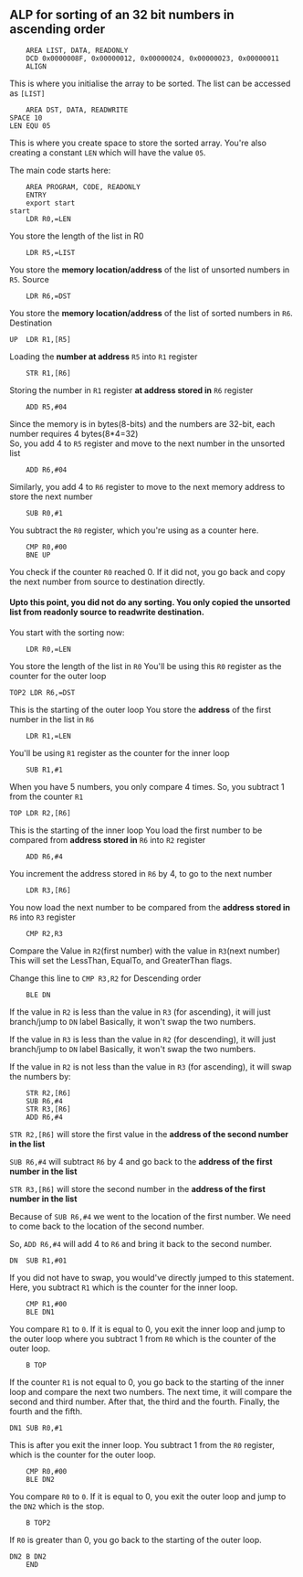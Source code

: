 ## ALP for sorting of an 32 bit numbers in ascending order

        AREA LIST, DATA, READONLY
        DCD 0x0000008F, 0x00000012, 0x00000024, 0x00000023, 0x00000011
        ALIGN	
        
This is where you initialise the array to be sorted. The list can be accessed as `[LIST]`

        AREA DST, DATA, READWRITE
    SPACE 10
    LEN EQU 05
    
This is where you create space to store the sorted array.
You're also creating a constant `LEN` which will have the value `05`.

The main code starts here:

        AREA PROGRAM, CODE, READONLY
        ENTRY
        export start 
    start
        LDR R0,=LEN
        
You store the length of the list in R0
        
        LDR R5,=LIST
        
You store the **memory location/address** of the list of unsorted numbers in `R5`. Source
        
        LDR R6,=DST
        
You store the **memory location/address** of the list of sorted numbers in `R6`. Destination
    
    UP  LDR R1,[R5]
    
Loading the **number at address** `R5` into `R1` register
        
        STR R1,[R6]
        
Storing the number in `R1` register **at address stored in** `R6` register
        
        ADD R5,#04
        
Since the memory is in bytes(8-bits) and the numbers are 32-bit, each number requires 4 bytes(8\*4=32)
<br>So, you add 4 to `R5` register and move to the next number in the unsorted list
        
        ADD R6,#04
        
Similarly, you add 4 to `R6` register to move to the next memory address to store the next number
        
        SUB R0,#1
        
You subtract the `R0` register, which you're using as a counter here.
        
        CMP R0,#00
        BNE UP
        
You check if the counter `R0` reached 0. If it did not, you go back and copy the next number from source to destination directly.
#### Upto this point, you did not do any sorting. You only copied the unsorted list from readonly source to readwrite destination.
        
You start with the sorting now:
        
        LDR R0,=LEN
        
You store the length of the list in `R0`
You'll be using this `R0` register as the counter for the outer loop

    TOP2 LDR R6,=DST

This is the starting of the outer loop
You store the **address** of the first number in the list in `R6`
        
        LDR R1,=LEN

You'll be using `R1` register as the counter for the inner loop

        SUB R1,#1
        
When you have 5 numbers, you only compare 4 times. So, you subtract 1 from the counter `R1`

    TOP LDR R2,[R6]
    
This is the starting of the inner loop
You load the first number to be compared from **address stored in** `R6` into `R2` register
    
        ADD R6,#4
        
You increment the address stored in `R6` by 4, to go to the next number
        
        LDR R3,[R6]
        
You now load the next number to be compared from the **address stored in** `R6` into `R3` register
        
        CMP R2,R3      
        
Compare the Value in `R2`(first number) with the value in `R3`(next number)
This will set the LessThan, EqualTo, and GreaterThan flags.

Change this line to `CMP R3,R2` for Descending order
        
        BLE DN
        
If the value in `R2` is less than the value in `R3` (for ascending), it will just branch/jump to `DN` label
Basically, it won't swap the two numbers.


If the value in `R3` is less than the value in `R2` (for descending), it will just branch/jump to `DN` label
Basically, it won't swap the two numbers.


If the value in `R2` is not less than the value in `R3` (for ascending), it will swap the numbers by: 

        STR R2,[R6]
        SUB R6,#4
        STR R3,[R6]
        ADD R6,#4
    
`STR R2,[R6]` will store the first value in the **address of the second number in the list** 

`SUB R6,#4` will subtract `R6` by 4 and go back to the **address of the first number in the list**

`STR R3,[R6]` will store the second number in the **address of the first number in the list**

Because of `SUB R6,#4` we went to the location of the first number. We need to come back to the location of the second number.

So, `ADD R6,#4` will add 4 to `R6` and bring it back to the second number.

    
    
    DN  SUB R1,#01
        
If you did not have to swap, you would've directly jumped to this statement. Here, you subtract `R1` which is the counter for the inner loop.  
        
        CMP R1,#00
        BLE DN1

You compare `R1` to `0`. If it is equal to 0, you exit the inner loop and jump to the outer loop where you subtract 1 from `R0` which is the counter of the outer loop.
        
        B TOP

If the counter `R1` is not equal to 0, you go back to the starting of the inner loop and compare the next two numbers. The next time, it will compare the second and third number. After that, the third and the fourth. Finally, the fourth and the fifth.
    
    
    DN1 SUB R0,#1
        
This is after you exit the inner loop. You subtract 1 from the `R0` register, which is the counter for the outer loop.
        
        CMP R0,#00
        BLE DN2
        
You compare `R0` to `0`. If it is equal to 0, you exit the outer loop and jump to the `DN2` which is the stop.
        
        B TOP2
    
If `R0` is greater than 0, you go back to the starting of the outer loop.
    
    DN2 B DN2
        END


